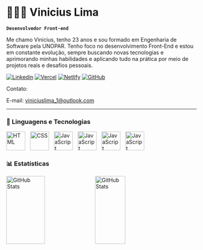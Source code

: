 # 👨🏻‍💻 Vinicius Lima

**`Desenvolvedor Front-end`**

Me chamo Vinicius, tenho 23 anos e sou formado em Engenharia de Software pela UNOPAR.
Tenho foco no desenvolvimento Front-End e estou em constante evolução, sempre buscando novas tecnologias e aprimorando minhas habilidades e aplicando tudo na prática por meio de projetos reais e desafios pessoais.


[![Linkedin](https://img.shields.io/badge/LinkedIn-0077B5?style=for-the-badge&logo=linkedin&logoColor=white)](https://www.linkedin.com/in/vinicius-lima-b7b96932b/)
[![Vercel](https://img.shields.io/badge/Vercel-000000?style=for-the-badge&logo=vercel&logoColor=white)](https://vercel.com/vinicius-projects-f7d0be98)
[![Netlify](https://img.shields.io/badge/Netlify-00C7B7?style=for-the-badge&logo=netlify&logoColor=white)](https://app.netlify.com/teams/viniciuslima-2/projects)
[![GitHub](https://img.shields.io/badge/GitHub-100000?style=for-the-badge&logo=github&logoColor=white)](https://github.com/Vinicius-Lima-06?tab=repositories)


Contato:

E-mail: viniciuslima_1@outlook.com

---

### 🤖 Linguagens e Tecnologias


<img
    align="left" 
    alt="HTML"
    title="HTML" 
    width="50px" 
    style="padding-right: 10px;" 
    src="https://cdn.jsdelivr.net/gh/devicons/devicon@latest/icons/html5/html5-original.svg" 
/>

<img 
    align="left" 
    alt="CSS" 
    title="CSS"
    width="50px" 
    style="padding-right: 10px;" 
    src="https://cdn.jsdelivr.net/gh/devicons/devicon@latest/icons/css3/css3-original.svg" 
/>

<img 
    align="left" 
    alt="JavaScript" 
    title="JavaScript"
    width="50px" 
    style="padding-right: 10px;" 
    src="https://cdn.jsdelivr.net/gh/devicons/devicon@latest/icons/javascript/javascript-original.svg" 
/>

<img 
    align="left" 
    alt="JavaScript" 
    title="JavaScript"
    width="50px" 
    style="padding-right: 10px;" 
    src="https://cdn.jsdelivr.net/gh/devicons/devicon@latest/icons/nextjs/nextjs-original.svg" 
/>

<img 
    align="left" 
    alt="JavaScript" 
    title="JavaScript"
    width="50px" 
    style="padding-right: 10px;" 
    src="https://cdn.jsdelivr.net/gh/devicons/devicon@latest/icons/react/react-original.svg"
/>

<img 
    align="left" 
    alt="JavaScript" 
    title="JavaScript"
    width="50px" 
    style="padding-right: 10px;" 
    src="https://cdn.jsdelivr.net/gh/devicons/devicon@latest/icons/git/git-original.svg" 
/>

<br>
<br>
<br>

### 📊 Estatísticas

<p>
  <img 
    align="left" 
    alt="GitHub Stats" 
    width="45%"
    height= "180"
    style="padding-right: 5px;" 
    src="https://github-readme-stats.vercel.app/api?username=Vinicius-Lima-06&show_icons=true&theme=tokyonight&include_all_commits=true&locale=pt-br" 
  />

<img 
    align="left" 
    alt="GitHub Stats" 
    width="40%"
    height="180" 
    src="https://github-readme-stats.vercel.app/api/top-langs/?username=Vinicius-Lima-06&theme=tokyonight&layout=compact&custom_title=Tecnologias&langs_count=9" 
  />

</p>
